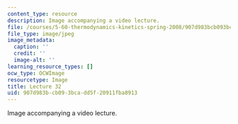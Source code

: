 ```yaml
---
content_type: resource
description: Image accompanying a video lecture.
file: /courses/5-60-thermodynamics-kinetics-spring-2008/907d983bcb093bcadd5f20911fba8913_lec32_th.jpg
file_type: image/jpeg
image_metadata:
  caption: ''
  credit: ''
  image-alt: ''
learning_resource_types: []
ocw_type: OCWImage
resourcetype: Image
title: Lecture 32
uid: 907d983b-cb09-3bca-dd5f-20911fba8913
---
```

Image accompanying a video lecture.

